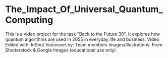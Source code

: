 # The_Impact_Of_Universal_Quantum_Computing
This is a video project for the task "Back to the Future 30". It explores how quantum algorithms are used in 2055 in everyday life and business.   Video Edited with: InShot  Voiceover by: Team members  Images/Illustrations: From Shutterstock &amp; Google Images (educational use only)
